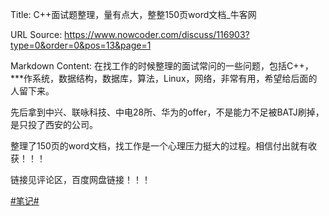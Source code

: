 Title: C++面试题整理，量有点大，整整150页word文档_牛客网

URL Source: https://www.nowcoder.com/discuss/116903?type=0&order=0&pos=13&page=1

Markdown Content:
在找工作的时候整理的面试常问的一些问题，包括C++，\*\*\*作系统，数据结构，数据库，算法，Linux，网络，非常有用，希望给后面的人留下来。

先后拿到中兴、联咏科技、中电28所、华为的offer，不是能力不足被BATJ刷掉，是只投了西安的公司。

整理了150页的word文档，找工作是一个心理压力挺大的过程。相信付出就有收获！！！

链接见评论区，百度网盘链接！！！

[#笔记#](https://www.nowcoder.com/creation/subject/d17db53346644f8c9ff5b44c5f1cc763)
